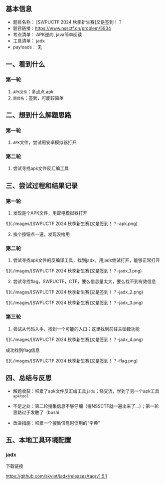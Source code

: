 ## 基本信息

- 题目名称： [SWPUCTF 2024 秋季新生赛]又是签到！？
- 题目链接：https://www.nssctf.cn/problem/5934
- 考点清单： APK逆向, java简单阅读
- 工具清单： jadx
- payloads： 无

## 一、看到什么

### 第一轮

1. `APK文件`：多点点.apk
2. `题目名`：签到，可能较简单

## 二、想到什么解题思路

### 第一轮

1. `APK`文件，尝试用安卓模拟器打开

### 第二轮

1. 尝试寻找apk文件反汇编工具

## 三、尝试过程和结果记录

### 第一轮

1. 发现是个APK文件，用雷电模拟器打开

![](./images/[SWPUCTF 2024 秋季新生赛]又是签到！？-apk.png)

2. 挨个按钮点一遍，发现没啥用

### 第二轮

1. 尝试寻找apk文件的反编译工具，找到jadx，用jadx尝试打开，能够正常打开

![](./images/[SWPUCTF 2024 秋季新生赛]又是签到！？-jadx_1.png)

2. 尝试寻找flag，SWPUCTF，CTF，要么信息量太大，要么找不到有效信息

![](./images/[SWPUCTF 2024 秋季新生赛]又是签到！？-jadx_2.png)

![](./images/[SWPUCTF 2024 秋季新生赛]又是签到！？-jadx_3.png)

### 第三轮

1. 尝试从代码入手，找到一个可能的入口；这里找到前往主函数功能

![](./images/[SWPUCTF 2024 秋季新生赛]又是签到！？-jadx_4.png)

成功找到flag信息

![](./images/[SWPUCTF 2024 秋季新生赛]又是签到！？-flag.png)

## 四、总结与反思

- 解题收获：积累了apk文件反汇编工具`jadx`；经交流，学到了另一个apk工具`apktool`

- 不足之处：第二轮搜集信息不够仔细（搜NSSCTF就一遍出来了...）；第一轮思路过于发散了（bushi
- 改进措施：积累一个搜集信息时惯用的“字典”

## 五、本地工具环境配置

### jadx

下载链接

https://github.com/skylot/jadx/releases/tag/v1.5.1